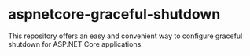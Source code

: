 # aspnetcore-graceful-shutdown
This repository offers an easy and convenient way to configure graceful shutdown for ASP.NET Core applications.
